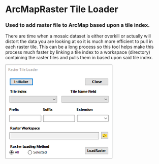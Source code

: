 # ArcMapRaster Tile Loader

### Used to add raster file to ArcMap based upon a tile index.

There are time when a mosaic dataset is either overkill or actually will <br>
distort the data you are looking at so it is much more efficient to pull in <br>
each raster tile. This can be a long process so this tool helps make this <br>
process much faster by linking a tile index to a workspace (directory) <br>
containing the raster files and pulls them in based upon said tile index.

![alt tag](Images/RasterTileLoader_Sample.PNG)
